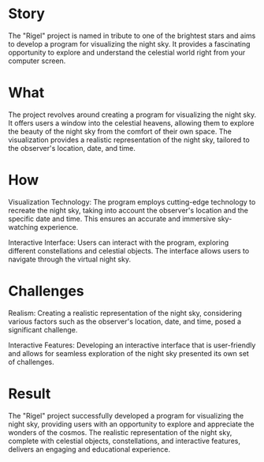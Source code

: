 # Story
The "Rigel" project is named in tribute to one of the brightest stars and aims to develop a program for visualizing the night sky. It provides a fascinating opportunity to explore and understand the celestial world right from your computer screen.

# What
The project revolves around creating a program for visualizing the night sky. It offers users a window into the celestial heavens, allowing them to explore the beauty of the night sky from the comfort of their own space. The visualization provides a realistic representation of the night sky, tailored to the observer's location, date, and time.

# How
Visualization Technology: The program employs cutting-edge technology to recreate the night sky, taking into account the observer's location and the specific date and time. This ensures an accurate and immersive sky-watching experience.

Interactive Interface: Users can interact with the program, exploring different constellations and celestial objects. The interface allows users to navigate through the virtual night sky.

# Challenges
Realism: Creating a realistic representation of the night sky, considering various factors such as the observer's location, date, and time, posed a significant challenge.

Interactive Features: Developing an interactive interface that is user-friendly and allows for seamless exploration of the night sky presented its own set of challenges.

# Result
The "Rigel" project successfully developed a program for visualizing the night sky, providing users with an opportunity to explore and appreciate the wonders of the cosmos. The realistic representation of the night sky, complete with celestial objects, constellations, and interactive features, delivers an engaging and educational experience.